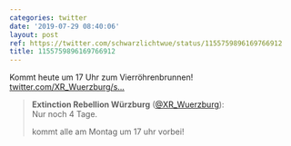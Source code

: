 ```yaml
---
categories: twitter
date: '2019-07-29 08:40:06'
layout: post
ref: https://twitter.com/schwarzlichtwue/status/1155759896169766912
title: 1155759896169766912
---
```

Kommt heute um 17 Uhr zum Vierröhrenbrunnen! [twitter.com/XR_Wuerzburg/s…](https://twitter.com/XR_Wuerzburg/status/1154350860333436928)
> <b>Extinction Rebellion Würzburg</b> ([@XR_Wuerzburg](https://twitter.com/XR_Wuerzburg)):  
>Nur noch 4 Tage.  
>  
> kommt alle am Montag um 17 uhr vorbei!   

